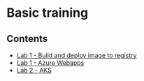 # Basic training 

## Contents 
- [Lab 1 - Build and deploy image to registry ](webapps/Registry.md)
- [Lab 1 - Azure Webapps ](webapps/README.md)
- [Lab 2 - AKS ](aks/README.md)
